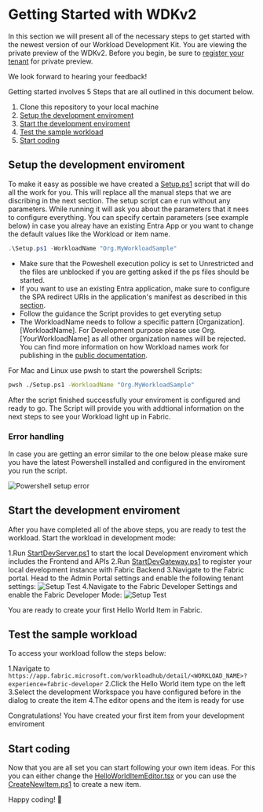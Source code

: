 
# Getting Started with WDKv2

In this section we will present all of the necessary steps to get started with the newest version of our Workload Development Kit. You are viewing the private preview of the WDKv2. Before you begin, be sure to [register your tenant](WDKv2-Introduction.md#register-for-private-preview) for private preview.

We look forward to hearing your feedback!

Getting started involves 5 Steps that are all outlined in this document below.

1. Clone this repository to your local machine
2. [Setup the development enviroment](#setup-the-development-enviroment)
3. [Start the development enviroment](#start-the-development-enviroment)
4. [Test the sample workload](#test-the-sample-workload)
5. [Start coding](#start-coding)

## Setup the development enviroment

To make it easy as possible we have created a [Setup.ps1](../scripts/Setup/Setup.ps1) script that will do all the work for you. This will replace all the manual steps that we are discribing in the next section. The setup script can e run without any parameters. While running it will ask you about the parameters that it nees to configure everything. You can specify certain parameters (see example below) in case you alreay have an existing Entra App or you want to change the default values like the Workload or item name.

```powershell
.\Setup.ps1 -WorkloadName "Org.MyWorkloadSample"
```

* Make sure that the Poweshell execution policy is set to Unrestricted and the files are unblocked if you are getting asked if the ps files should be started.
* If you want to use an existing Entra application, make sure to configure the SPA redirect URIs in the application's manifest as described in this [section](./WDKv2-Setup-Manual.md#register-a-frontend-entra-application).
* Follow the guidance the Script provides to get everyting setup
* The WorkloadName needs to follow a specific pattern [Organization].[WorkloadName]. For Development purpose please use Org.[YourWorkloadName] as all other organization names will be rejected. You can find more information on how Workload names work for publishing in the [public documentation](https://learn.microsoft.com/en-us/fabric/workload-development-kit/publish-workload-flow).

For Mac and Linux use pwsh to start the powershell Scripts:

```bash
pwsh ./Setup.ps1 -WorkloadName "Org.MyWorkloadSample" 
```

After the script finished successfully your enviroment is configured and ready to go. The Script will provide you with addtional information on the next steps to see your Workload light up in Fabric.

### Error handling

In case you are getting an error similar to the one below please make sure you have the latest Powershell installed and configured in the enviroment you run the script.

![Powershell setup error](./media/Powershell-setup-error.png)

## Start the development enviroment

After you have completed all of the above steps, you are ready to test the workload.
Start the workload in development mode:

1.Run [StartDevServer.ps1](../scripts/Run/StartDevServer.ps1) to start the local Development enviroment which includes the Frontend and APIs
2.Run [StartDevGateway.ps1](../scripts/Run/StartDevGateway.ps1) to register your local development instance with Fabric Backend
3.Navigate to the Fabric portal. Head to the Admin Portal settings and enable the following tenant settings:
  ![Setup Test](./media/Setup-Test-1.jpg)
4.Navigate to the Fabric Developer Settings and enable the Fabric Developer Mode:
   ![Setup Test](./media/Setup-Test-2.jpg)

You are ready to create your first Hello World Item in Fabric.

## Test the sample workload

To access your workload follow the steps below:

1.Navigate to `https://app.fabric.microsoft.com/workloadhub/detail/<WORKLOAD_NAME>?experience=fabric-developer`
2.Click the Hello World item type on the left
3.Select the development Workspace you have configured before in the dialog to create the item
4.The editor opens and the item is ready for use

Congratulations! You have created your first item from your development enviroment

## Start coding

Now that you are all set you can start following your own item ideas. For this you can either change the [HelloWorldItemEditor.tsx](../Workload/app/items/HelloWorldItem/HelloWorldItemEditor.tsx) or you can use the [CreateNewItem.ps1](../scripts/Setup/CreateNewItem.ps1) to create a new item.

Happy coding! 🚀
